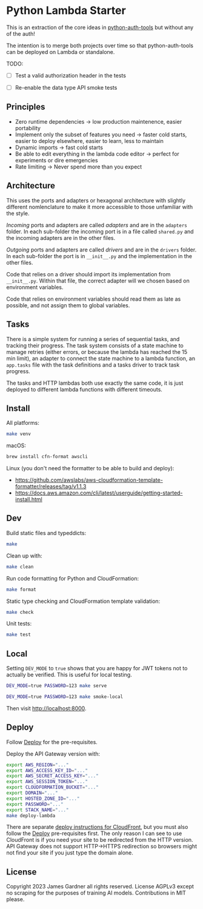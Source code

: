 # Python Lambda Starter

This is an extraction of the core ideas in [python-auth-tools](https://github.com/thejimmyg/python-auth-tools) but without any of the auth!

The intention is to merge both projects over time so that python-auth-tools can be deployed on Lambda or standalone.

TODO:

- [ ] Test a valid authorization header in the tests
- [ ] Re-enable the data type API smoke tests


## Principles

* Zero runtime dependencies -> low production maintenence, easier portability
* Implement only the subset of features you need -> faster cold starts, easier to deploy elsewhere, easier to learn, less to maintain
* Dynamic imports -> fast cold starts
* Be able to edit everything in the lambda code editor -> perfect for experiments or dire emergencies
* Rate limiting -> Never spend more than you expect

## Architecture

This uses the ports and adapters or hexagonal architecture with slightly
different nomlenclature to make it more accessible to those unfamiliar with the
style.

*Incoming* ports and adapters are called *adapters* and are in the `adapters`
folder. In each sub-folder the incoming port is in a file called `shared.py`
and the incoming adapters are in the other files.

*Outgoing* ports and adapters are called *drivers* and are in the `drivers`
folder. In each sub-folder the port is in `__init__.py` and the implementation in the other files.

Code that relies on a driver should import its implementation from `__init__.py`.
Within that file, the correct adapter will we chosen based on environment
variables.

Code that relies on environment variables should read them as late as possible,
and not assign them to global variables.


## Tasks

There is a simple system for running a series of sequential tasks, and tracking
their progress. The task system consists of a state machine to manage retries
(either errors, or because the lambda has reached the 15 min limit), an adapter
to connect the state machine to a lambda function, an `app.tasks` file with the
task definitions and a tasks driver to track task progress.

The tasks and HTTP lambdas both use exactly the same code, it is just deployed
to different lambda functions with different timeouts.


## Install

All platforms:

```sh
make venv
```

macOS:

```sh
brew install cfn-format awscli
```

Linux (you don't need the formatter to be able to build and deploy):

* https://github.com/awslabs/aws-cloudformation-template-formatter/releases/tag/v1.1.3
* https://docs.aws.amazon.com/cli/latest/userguide/getting-started-install.html


## Dev

Build static files and typeddicts:

```sh
make
```

Clean up with:

```sh
make clean
```

Run code formatting for Python and CloudFormation:

```sh
make format
```

Static type checking and CloudFormation template validation:

```sh
make check
```

Unit tests:

```sh
make test
```


## Local

Setting `DEV_MODE` to `true` shows that you are happy for JWT tokens not to actually be verified. This is useful for local testing.

```sh
DEV_MODE=true PASSWORD=123 make serve
```

```sh
DEV_MODE=true PASSWORD=123 make smoke-local
```

Then visit [http://localhost:8000](http://localhost:8000).

## Deploy

Follow [Deploy](serve/adapter/lambda_function/README.md) for the pre-requisites.

Deploy the API Gateway version with:

```sh
export AWS_REGION="..."
export AWS_ACCESS_KEY_ID="..."
export AWS_SECRET_ACCESS_KEY="..."
export AWS_SESSION_TOKEN="..."
export CLOUDFORMATION_BUCKET="..."
export DOMAIN="..."
export HOSTED_ZONE_ID="..."
export PASSWORD="..."
export STACK_NAME="..."
make deploy-lambda
```

There are separate [deploy instructions for
CloudFront](serve/adapter/lambda_function/cloudfront/README.md), but you must
also follow the [Deploy](serve/adapter/lambda_function/README.md)
pre-requisites first. The only reason I can see to use CloudFront is if you
need your site to be redirected from the HTTP version. API Gateway does not
support HTTP->HTTPS redirection so browsers might not find your site if you
just type the domain alone.


## License

Copyright 2023 James Gardner all rights reserved. License AGPLv3 except no scraping for the purposes of training AI models. Contributions in MIT please.
